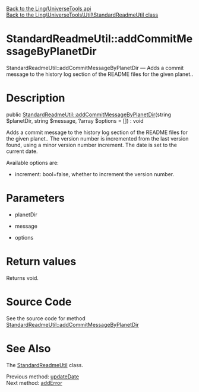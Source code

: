 [Back to the Ling/UniverseTools api](https://github.com/lingtalfi/UniverseTools/blob/master/doc/api/Ling/UniverseTools.md)<br>
[Back to the Ling\UniverseTools\Util\StandardReadmeUtil class](https://github.com/lingtalfi/UniverseTools/blob/master/doc/api/Ling/UniverseTools/Util/StandardReadmeUtil.md)


StandardReadmeUtil::addCommitMessageByPlanetDir
================



StandardReadmeUtil::addCommitMessageByPlanetDir — Adds a commit message to the history log section of the README files for the given planet..




Description
================


public [StandardReadmeUtil::addCommitMessageByPlanetDir](https://github.com/lingtalfi/UniverseTools/blob/master/doc/api/Ling/UniverseTools/Util/StandardReadmeUtil/addCommitMessageByPlanetDir.md)(string $planetDir, string $message, ?array $options = []) : void




Adds a commit message to the history log section of the README files for the given planet..
The version number is incremented from the last version found, using a minor version number increment.
The date is set to the current date.

Available options are:

- increment: bool=false, whether to increment the version number.




Parameters
================


- planetDir

    

- message

    

- options

    


Return values
================

Returns void.








Source Code
===========
See the source code for method [StandardReadmeUtil::addCommitMessageByPlanetDir](https://github.com/lingtalfi/UniverseTools/blob/master/Util/StandardReadmeUtil.php#L243-L263)


See Also
================

The [StandardReadmeUtil](https://github.com/lingtalfi/UniverseTools/blob/master/doc/api/Ling/UniverseTools/Util/StandardReadmeUtil.md) class.

Previous method: [updateDate](https://github.com/lingtalfi/UniverseTools/blob/master/doc/api/Ling/UniverseTools/Util/StandardReadmeUtil/updateDate.md)<br>Next method: [addError](https://github.com/lingtalfi/UniverseTools/blob/master/doc/api/Ling/UniverseTools/Util/StandardReadmeUtil/addError.md)<br>

